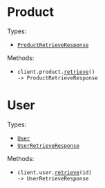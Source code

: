 # Product

Types:

- <code><a href="./src/resources/product.ts">ProductRetrieveResponse</a></code>

Methods:

- <code title="get /product">client.product.<a href="./src/resources/product.ts">retrieve</a>() -> ProductRetrieveResponse</code>

# User

Types:

- <code><a href="./src/resources/user.ts">User</a></code>
- <code><a href="./src/resources/user.ts">UserRetrieveResponse</a></code>

Methods:

- <code title="get /user/{id}">client.user.<a href="./src/resources/user.ts">retrieve</a>(id) -> UserRetrieveResponse</code>
